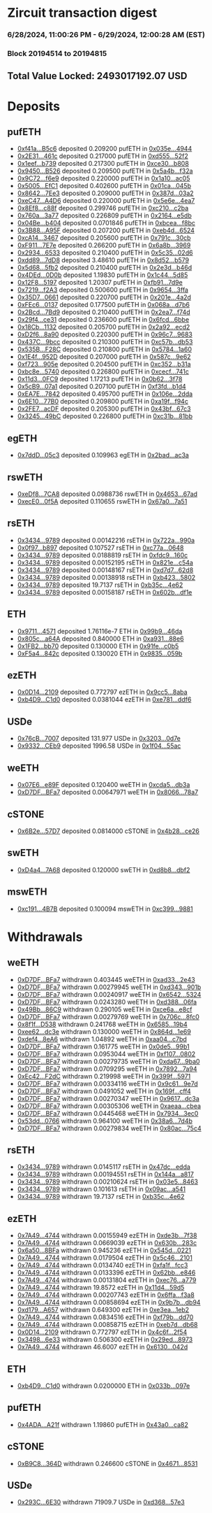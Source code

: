 # Zircuit transaction digest
### 6/28/2024, 11:00:26 PM - 6/29/2024, 12:00:28 AM (EST)
### Block 20194514 to 20194815

## Total Value Locked: 2493017192.07 USD

# Deposits
## pufETH
- [0xf41a...B5c6](https://etherscan.io/address/0xf41aAEC2A98f0cA42f0b31A99E5Ad183491EB5c6) deposited 0.209200 pufETH in [0x035e...4944](https://etherscan.io/tx/0xf41aAEC2A98f0cA42f0b31A99E5Ad183491EB5c6)
- [0x2E31...461c](https://etherscan.io/address/0x2E313f11Be279Bde80d59B12668D0c702E73461c) deposited 0.217000 pufETH in [0xd555...52f2](https://etherscan.io/tx/0x2E313f11Be279Bde80d59B12668D0c702E73461c)
- [0x1eef...b739](https://etherscan.io/address/0x1eef6cfED82cCB9CDD7BBe4B51574533FC92b739) deposited 0.217300 pufETH in [0xce30...b808](https://etherscan.io/tx/0x1eef6cfED82cCB9CDD7BBe4B51574533FC92b739)
- [0x9450...B526](https://etherscan.io/address/0x9450a62911C3f58607a5b3B6CCC613b7dAe1B526) deposited 0.209500 pufETH in [0x5a4b...f32a](https://etherscan.io/tx/0x9450a62911C3f58607a5b3B6CCC613b7dAe1B526)
- [0x9C72...f6e9](https://etherscan.io/address/0x9C72DDAbccc6e2fe706822f2bd116C4Df240f6e9) deposited 0.220000 pufETH in [0x1a10...ac05](https://etherscan.io/tx/0x9C72DDAbccc6e2fe706822f2bd116C4Df240f6e9)
- [0x5005...EfC1](https://etherscan.io/address/0x500576d9501FFF6fB42280DF6d2994b36e7AEfC1) deposited 0.402600 pufETH in [0x01ca...045b](https://etherscan.io/tx/0x500576d9501FFF6fB42280DF6d2994b36e7AEfC1)
- [0x8642...7Ee3](https://etherscan.io/address/0x8642DE37a61fe1bAD53d1Ad341aa112D25197Ee3) deposited 0.209000 pufETH in [0x387d...03a2](https://etherscan.io/tx/0x8642DE37a61fe1bAD53d1Ad341aa112D25197Ee3)
- [0xeC47...A4D6](https://etherscan.io/address/0xeC47e780e6820513Ed93CfC093117F15a181A4D6) deposited 0.220000 pufETH in [0x5e6e...4ea7](https://etherscan.io/tx/0xeC47e780e6820513Ed93CfC093117F15a181A4D6)
- [0x8Ef8...c88f](https://etherscan.io/address/0x8Ef863B140CE99c7791952d823aa231399e7c88f) deposited 0.299746 pufETH in [0xc210...c2ba](https://etherscan.io/tx/0x8Ef863B140CE99c7791952d823aa231399e7c88f)
- [0x760a...3a77](https://etherscan.io/address/0x760a76a99eE4FD388B46498887C34cA97aD63a77) deposited 0.226809 pufETH in [0x2164...e5db](https://etherscan.io/tx/0x760a76a99eE4FD388B46498887C34cA97aD63a77)
- [0x04Be...b404](https://etherscan.io/address/0x04Be91218BA41c809afc1dC4432545C33D90b404) deposited 0.0701846 pufETH in [0xbcea...f8bc](https://etherscan.io/tx/0x04Be91218BA41c809afc1dC4432545C33D90b404)
- [0x3B88...A95F](https://etherscan.io/address/0x3B882d3d5B00d30BC71Acf715D3b5145635AA95F) deposited 0.207200 pufETH in [0xeb4d...6524](https://etherscan.io/tx/0x3B882d3d5B00d30BC71Acf715D3b5145635AA95F)
- [0xcA14...3467](https://etherscan.io/address/0xcA14CD0f0Be032834aB3bEaaBDe44CcD78273467) deposited 0.205600 pufETH in [0x791c...30cb](https://etherscan.io/tx/0xcA14CD0f0Be032834aB3bEaaBDe44CcD78273467)
- [0xF911...7E7e](https://etherscan.io/address/0xF9116709f619D0C16Db8F470944b04D5b5387E7e) deposited 0.266200 pufETH in [0x6a8b...3969](https://etherscan.io/tx/0xF9116709f619D0C16Db8F470944b04D5b5387E7e)
- [0x2934...6533](https://etherscan.io/address/0x2934A392D4B228844e9b33Fc83A3851d696f6533) deposited 0.210400 pufETH in [0x5c35...02d6](https://etherscan.io/tx/0x2934A392D4B228844e9b33Fc83A3851d696f6533)
- [0xdd89...7dD8](https://etherscan.io/address/0xdd89611c06E5619fcd6ef4a1a96E1A086fF97dD8) deposited 3.48610 pufETH in [0x8d52...b579](https://etherscan.io/tx/0xdd89611c06E5619fcd6ef4a1a96E1A086fF97dD8)
- [0x5d68...5fb2](https://etherscan.io/address/0x5d688ec6dfD587f3902793A43128D5Fe94485fb2) deposited 0.210400 pufETH in [0x2e3d...b46d](https://etherscan.io/tx/0x5d688ec6dfD587f3902793A43128D5Fe94485fb2)
- [0x4DEd...0D0b](https://etherscan.io/address/0x4DEddb97c5E1e777feD86857177958fD86100D0b) deposited 1.19830 pufETH in [0x1c44...5d85](https://etherscan.io/tx/0x4DEddb97c5E1e777feD86857177958fD86100D0b)
- [0x12F8...5197](https://etherscan.io/address/0x12F87f1FE5B7d32d8C31Afe98a5B2C87CA275197) deposited 1.20307 pufETH in [0xfb91...7d9e](https://etherscan.io/tx/0x12F87f1FE5B7d32d8C31Afe98a5B2C87CA275197)
- [0x7219...f2A3](https://etherscan.io/address/0x7219F2273201fdF32eb1396f2080A99f648Ef2A3) deposited 0.500600 pufETH in [0x9654...3ffa](https://etherscan.io/tx/0x7219F2273201fdF32eb1396f2080A99f648Ef2A3)
- [0x35D7...0661](https://etherscan.io/address/0x35D7646687a326ee0938Fb29ce12EdBcEC150661) deposited 0.220700 pufETH in [0x201e...4a2d](https://etherscan.io/tx/0x35D7646687a326ee0938Fb29ce12EdBcEC150661)
- [0xFEc6...0137](https://etherscan.io/address/0xFEc6e89842aF0B8c9Ca3f9AA5e51659496460137) deposited 0.177500 pufETH in [0x068a...d7b6](https://etherscan.io/tx/0xFEc6e89842aF0B8c9Ca3f9AA5e51659496460137)
- [0x2Bcd...7Bd9](https://etherscan.io/address/0x2Bcd1CFE0D461E51EEF88d191F9e8f8D26117Bd9) deposited 0.210400 pufETH in [0x2ea7...f74d](https://etherscan.io/tx/0x2Bcd1CFE0D461E51EEF88d191F9e8f8D26117Bd9)
- [0x29f4...ce31](https://etherscan.io/address/0x29f40791ADDe9FaC8842e71e69EF0578f0F7ce31) deposited 0.236600 pufETH in [0x6fcd...6bbe](https://etherscan.io/tx/0x29f40791ADDe9FaC8842e71e69EF0578f0F7ce31)
- [0x18Cb...1132](https://etherscan.io/address/0x18CbDd6034D9064a8DDB33B1231b79e7B1eC1132) deposited 0.205700 pufETH in [0x2a92...ecd2](https://etherscan.io/tx/0x18CbDd6034D9064a8DDB33B1231b79e7B1eC1132)
- [0xD2f6...8a90](https://etherscan.io/address/0xD2f620bd9d49bc4F220d6f141Cbe1dEa8C988a90) deposited 0.220300 pufETH in [0x96c7...9683](https://etherscan.io/tx/0xD2f620bd9d49bc4F220d6f141Cbe1dEa8C988a90)
- [0x437C...9bcc](https://etherscan.io/address/0x437C1C1A76bB55D19FdA8884A586c9C7e3629bcc) deposited 0.210300 pufETH in [0xc57b...db53](https://etherscan.io/tx/0x437C1C1A76bB55D19FdA8884A586c9C7e3629bcc)
- [0x535B...F28C](https://etherscan.io/address/0x535B1FabF94fC583Caef71cCE1947bd39F54F28C) deposited 0.210800 pufETH in [0x5784...1a60](https://etherscan.io/tx/0x535B1FabF94fC583Caef71cCE1947bd39F54F28C)
- [0x1E4f...952D](https://etherscan.io/address/0x1E4feD02aD2a390eA6285Bf27A0296e821c6952D) deposited 0.207000 pufETH in [0x587c...9e62](https://etherscan.io/tx/0x1E4feD02aD2a390eA6285Bf27A0296e821c6952D)
- [0xf723...905e](https://etherscan.io/address/0xf7237E3906d92Fecc68D73Ad7e139E5CfE88905e) deposited 0.204500 pufETH in [0xc352...b31a](https://etherscan.io/tx/0xf7237E3906d92Fecc68D73Ad7e139E5CfE88905e)
- [0xbc8e...5740](https://etherscan.io/address/0xbc8e06A555ED1A1388625d19fB7D0905bb785740) deposited 0.226800 pufETH in [0xcecf...741c](https://etherscan.io/tx/0xbc8e06A555ED1A1388625d19fB7D0905bb785740)
- [0x11d3...0FC9](https://etherscan.io/address/0x11d39F96Cb0A62ac3e605d78a47F021Ff0FC0FC9) deposited 1.17213 pufETH in [0x0b62...3f78](https://etherscan.io/tx/0x11d39F96Cb0A62ac3e605d78a47F021Ff0FC0FC9)
- [0x5cB9...07a1](https://etherscan.io/address/0x5cB93A89c66568CcA44E4C8C35aA690bc72307a1) deposited 0.207100 pufETH in [0xf3fd...b1d4](https://etherscan.io/tx/0x5cB93A89c66568CcA44E4C8C35aA690bc72307a1)
- [0xEA7E...7842](https://etherscan.io/address/0xEA7E932964Ce0E16506152fAED93240F276b7842) deposited 0.495700 pufETH in [0x106e...2dda](https://etherscan.io/tx/0xEA7E932964Ce0E16506152fAED93240F276b7842)
- [0x6E10...77B0](https://etherscan.io/address/0x6E10DfFf251B0aED8e63243959870228B95377B0) deposited 0.209800 pufETH in [0xa19f...f94c](https://etherscan.io/tx/0x6E10DfFf251B0aED8e63243959870228B95377B0)
- [0x2FE7...acDF](https://etherscan.io/address/0x2FE7473398Cc7c9751D7Ed8251C20E576A24acDF) deposited 0.205300 pufETH in [0x43bf...67c3](https://etherscan.io/tx/0x2FE7473398Cc7c9751D7Ed8251C20E576A24acDF)
- [0x3245...49bC](https://etherscan.io/address/0x3245820ddb100478cB73659DF59B1534188649bC) deposited 0.226800 pufETH in [0xc31b...81bb](https://etherscan.io/tx/0x3245820ddb100478cB73659DF59B1534188649bC)
## egETH
- [0x7ddD...05c3](https://etherscan.io/address/0x7ddD445d825595bC5D316A6cdC77798Af33705c3) deposited 0.109963 egETH in [0x2bad...ac3a](https://etherscan.io/tx/0x7ddD445d825595bC5D316A6cdC77798Af33705c3)
## rswETH
- [0xeDf8...7CA8](https://etherscan.io/address/0xeDf859cf215447Cb81042B2215CcA84EbfD27CA8) deposited 0.0988736 rswETH in [0x4653...67ad](https://etherscan.io/tx/0xeDf859cf215447Cb81042B2215CcA84EbfD27CA8)
- [0xecE0...0f5A](https://etherscan.io/address/0xecE0Ad0014AD7fa3d95b7187224b0f59C94a0f5A) deposited 0.110655 rswETH in [0x67a0...7a51](https://etherscan.io/tx/0xecE0Ad0014AD7fa3d95b7187224b0f59C94a0f5A)
## rsETH
- [0x3434...9789](https://etherscan.io/address/0x34349c5569e7B846c3558961552D2202760A9789) deposited 0.00142216 rsETH in [0x722a...990a](https://etherscan.io/tx/0x34349c5569e7B846c3558961552D2202760A9789)
- [0x0f97...b897](https://etherscan.io/address/0x0f97bD370d8e546108d9E529316451A17c4Eb897) deposited 0.107527 rsETH in [0xc77a...0648](https://etherscan.io/tx/0x0f97bD370d8e546108d9E529316451A17c4Eb897)
- [0x3434...9789](https://etherscan.io/address/0x34349c5569e7B846c3558961552D2202760A9789) deposited 0.0188819 rsETH in [0xfdc9...160c](https://etherscan.io/tx/0x34349c5569e7B846c3558961552D2202760A9789)
- [0x3434...9789](https://etherscan.io/address/0x34349c5569e7B846c3558961552D2202760A9789) deposited 0.00152195 rsETH in [0x821e...c54a](https://etherscan.io/tx/0x34349c5569e7B846c3558961552D2202760A9789)
- [0x3434...9789](https://etherscan.io/address/0x34349c5569e7B846c3558961552D2202760A9789) deposited 0.00148167 rsETH in [0xd7d7...62d8](https://etherscan.io/tx/0x34349c5569e7B846c3558961552D2202760A9789)
- [0x3434...9789](https://etherscan.io/address/0x34349c5569e7B846c3558961552D2202760A9789) deposited 0.00138918 rsETH in [0xb423...5802](https://etherscan.io/tx/0x34349c5569e7B846c3558961552D2202760A9789)
- [0x3434...9789](https://etherscan.io/address/0x34349c5569e7B846c3558961552D2202760A9789) deposited 19.7137 rsETH in [0xb35c...4e62](https://etherscan.io/tx/0x34349c5569e7B846c3558961552D2202760A9789)
- [0x3434...9789](https://etherscan.io/address/0x34349c5569e7B846c3558961552D2202760A9789) deposited 0.00158187 rsETH in [0x602b...df1e](https://etherscan.io/tx/0x34349c5569e7B846c3558961552D2202760A9789)
## ETH
- [0x9711...4571](https://etherscan.io/address/0x9711F987327df6a5d8fdE0156D6aB1D6c6aC4571) deposited 1.76116e-7 ETH in [0x99b9...46da](https://etherscan.io/tx/0x9711F987327df6a5d8fdE0156D6aB1D6c6aC4571)
- [0x805c...a64A](https://etherscan.io/address/0x805c849e77C1940DCC6d2C03e9a2772A4719a64A) deposited 0.840000 ETH in [0xa931...88e6](https://etherscan.io/tx/0x805c849e77C1940DCC6d2C03e9a2772A4719a64A)
- [0x1FB2...bb70](https://etherscan.io/address/0x1FB2610d02B433Ee4C484ad28f933FF1f557bb70) deposited 0.130000 ETH in [0x91fe...c0b5](https://etherscan.io/tx/0x1FB2610d02B433Ee4C484ad28f933FF1f557bb70)
- [0xF5a4...842c](https://etherscan.io/address/0xF5a474cb5E77d3fC62E155Ea38f227F1Ff5c842c) deposited 0.130020 ETH in [0x9835...059b](https://etherscan.io/tx/0xF5a474cb5E77d3fC62E155Ea38f227F1Ff5c842c)
## ezETH
- [0x0D14...2109](https://etherscan.io/address/0x0D142Aaa57092ABA21c0FE8b7c8315eBa3662109) deposited 0.772797 ezETH in [0x9cc5...8aba](https://etherscan.io/tx/0x0D142Aaa57092ABA21c0FE8b7c8315eBa3662109)
- [0xb4D9...C1d0](https://etherscan.io/address/0xb4D9a1B3Da93A2A259d164151cDbD3B1530EC1d0) deposited 0.0381044 ezETH in [0xe781...ddf6](https://etherscan.io/tx/0xb4D9a1B3Da93A2A259d164151cDbD3B1530EC1d0)
## USDe
- [0x76cB...7007](https://etherscan.io/address/0x76cB100f15376DF3f4F0474e90213c1a9F177007) deposited 131.977 USDe in [0x3203...0d7e](https://etherscan.io/tx/0x76cB100f15376DF3f4F0474e90213c1a9F177007)
- [0x9332...CEb9](https://etherscan.io/address/0x9332d91551A45481D5f93116Db960EDd9333CEb9) deposited 1996.58 USDe in [0x1f04...55ac](https://etherscan.io/tx/0x9332d91551A45481D5f93116Db960EDd9333CEb9)
## weETH
- [0x07E6...e89F](https://etherscan.io/address/0x07E6F8265A5059A008E1F88211af9AB27b7be89F) deposited 0.120400 weETH in [0xcda5...db3a](https://etherscan.io/tx/0x07E6F8265A5059A008E1F88211af9AB27b7be89F)
- [0xD7DF...BFa7](https://etherscan.io/address/0xD7DF7E085214743530afF339aFC420c7c720BFa7) deposited 0.00647971 weETH in [0x8066...78a7](https://etherscan.io/tx/0xD7DF7E085214743530afF339aFC420c7c720BFa7)
## cSTONE
- [0x6B2e...57D7](https://etherscan.io/address/0x6B2ea72Ba8A7346cEdd2Dd5dC1476eA8df0B57D7) deposited 0.0814000 cSTONE in [0x4b28...ce26](https://etherscan.io/tx/0x6B2ea72Ba8A7346cEdd2Dd5dC1476eA8df0B57D7)
## swETH
- [0xD4a4...7A68](https://etherscan.io/address/0xD4a42890Ca90a53c1C5dfEbeB75Cb04b0e797A68) deposited 0.120000 swETH in [0xd8b8...dbf2](https://etherscan.io/tx/0xD4a42890Ca90a53c1C5dfEbeB75Cb04b0e797A68)
## mswETH
- [0xc191...4B7B](https://etherscan.io/address/0xc191328eedE5111D746f03ece015FcA8B5D94B7B) deposited 0.100094 mswETH in [0xc399...9881](https://etherscan.io/tx/0xc191328eedE5111D746f03ece015FcA8B5D94B7B)
# Withdrawals
## weETH
- [0xD7DF...BFa7](https://etherscan.io/address/0xD7DF7E085214743530afF339aFC420c7c720BFa7) withdrawn 0.403445 weETH in [0xad33...2e43](https://etherscan.io/tx/0xD7DF7E085214743530afF339aFC420c7c720BFa7)
- [0xD7DF...BFa7](https://etherscan.io/address/0xD7DF7E085214743530afF339aFC420c7c720BFa7) withdrawn 0.00279945 weETH in [0xd343...901b](https://etherscan.io/tx/0xD7DF7E085214743530afF339aFC420c7c720BFa7)
- [0xD7DF...BFa7](https://etherscan.io/address/0xD7DF7E085214743530afF339aFC420c7c720BFa7) withdrawn 0.00240917 weETH in [0x6542...5324](https://etherscan.io/tx/0xD7DF7E085214743530afF339aFC420c7c720BFa7)
- [0xD7DF...BFa7](https://etherscan.io/address/0xD7DF7E085214743530afF339aFC420c7c720BFa7) withdrawn 0.0243280 weETH in [0xd388...06fa](https://etherscan.io/tx/0xD7DF7E085214743530afF339aFC420c7c720BFa7)
- [0x49Bb...86C9](https://etherscan.io/address/0x49BbD236166A695A6B9B66EECf1e080ea9f486C9) withdrawn 0.290105 weETH in [0xce6a...e8cf](https://etherscan.io/tx/0x49BbD236166A695A6B9B66EECf1e080ea9f486C9)
- [0xD7DF...BFa7](https://etherscan.io/address/0xD7DF7E085214743530afF339aFC420c7c720BFa7) withdrawn 0.00279769 weETH in [0x706c...8fc0](https://etherscan.io/tx/0xD7DF7E085214743530afF339aFC420c7c720BFa7)
- [0x8f1f...D538](https://etherscan.io/address/0x8f1f8Bd6b499387c3C50642D082C0922A055D538) withdrawn 0.241768 weETH in [0x6585...19b4](https://etherscan.io/tx/0x8f1f8Bd6b499387c3C50642D082C0922A055D538)
- [0xee62...dc3e](https://etherscan.io/address/0xee62a6069859ED0D0c24bEb5046991f40409dc3e) withdrawn 0.130000 weETH in [0x864d...1e69](https://etherscan.io/tx/0xee62a6069859ED0D0c24bEb5046991f40409dc3e)
- [0xdef4...8eA6](https://etherscan.io/address/0xdef45E63561DdED007fB7a406F3E5490CBB48eA6) withdrawn 1.04892 weETH in [0xaa04...c7bd](https://etherscan.io/tx/0xdef45E63561DdED007fB7a406F3E5490CBB48eA6)
- [0xD7DF...BFa7](https://etherscan.io/address/0xD7DF7E085214743530afF339aFC420c7c720BFa7) withdrawn 0.161775 weETH in [0x0de5...99b1](https://etherscan.io/tx/0xD7DF7E085214743530afF339aFC420c7c720BFa7)
- [0xD7DF...BFa7](https://etherscan.io/address/0xD7DF7E085214743530afF339aFC420c7c720BFa7) withdrawn 0.0953044 weETH in [0xf107...0802](https://etherscan.io/tx/0xD7DF7E085214743530afF339aFC420c7c720BFa7)
- [0xD7DF...BFa7](https://etherscan.io/address/0xD7DF7E085214743530afF339aFC420c7c720BFa7) withdrawn 0.00279735 weETH in [0xda67...9ba0](https://etherscan.io/tx/0xD7DF7E085214743530afF339aFC420c7c720BFa7)
- [0xD7DF...BFa7](https://etherscan.io/address/0xD7DF7E085214743530afF339aFC420c7c720BFa7) withdrawn 0.0709295 weETH in [0x7892...7a94](https://etherscan.io/tx/0xD7DF7E085214743530afF339aFC420c7c720BFa7)
- [0xEc42...F2dC](https://etherscan.io/address/0xEc4237d21DE37d14c1Def01C4bbEd2A6152fF2dC) withdrawn 0.219998 weETH in [0x399f...5971](https://etherscan.io/tx/0xEc4237d21DE37d14c1Def01C4bbEd2A6152fF2dC)
- [0xD7DF...BFa7](https://etherscan.io/address/0xD7DF7E085214743530afF339aFC420c7c720BFa7) withdrawn 0.00334116 weETH in [0x9c61...9e7d](https://etherscan.io/tx/0xD7DF7E085214743530afF339aFC420c7c720BFa7)
- [0xD7DF...BFa7](https://etherscan.io/address/0xD7DF7E085214743530afF339aFC420c7c720BFa7) withdrawn 0.0491052 weETH in [0x169f...cff4](https://etherscan.io/tx/0xD7DF7E085214743530afF339aFC420c7c720BFa7)
- [0xD7DF...BFa7](https://etherscan.io/address/0xD7DF7E085214743530afF339aFC420c7c720BFa7) withdrawn 0.00270347 weETH in [0x9617...dc3a](https://etherscan.io/tx/0xD7DF7E085214743530afF339aFC420c7c720BFa7)
- [0xD7DF...BFa7](https://etherscan.io/address/0xD7DF7E085214743530afF339aFC420c7c720BFa7) withdrawn 0.00305306 weETH in [0xaeaa...cbea](https://etherscan.io/tx/0xD7DF7E085214743530afF339aFC420c7c720BFa7)
- [0xD7DF...BFa7](https://etherscan.io/address/0xD7DF7E085214743530afF339aFC420c7c720BFa7) withdrawn 0.0445468 weETH in [0x7934...3ec0](https://etherscan.io/tx/0xD7DF7E085214743530afF339aFC420c7c720BFa7)
- [0x53dd...0766](https://etherscan.io/address/0x53ddDC3DA41755d950852C4c64dF81e0E4390766) withdrawn 0.964100 weETH in [0x38a6...7d4b](https://etherscan.io/tx/0x53ddDC3DA41755d950852C4c64dF81e0E4390766)
- [0xD7DF...BFa7](https://etherscan.io/address/0xD7DF7E085214743530afF339aFC420c7c720BFa7) withdrawn 0.00279834 weETH in [0x80ac...75c4](https://etherscan.io/tx/0xD7DF7E085214743530afF339aFC420c7c720BFa7)
## rsETH
- [0x3434...9789](https://etherscan.io/address/0x34349c5569e7B846c3558961552D2202760A9789) withdrawn 0.0145117 rsETH in [0x47dc...edda](https://etherscan.io/tx/0x34349c5569e7B846c3558961552D2202760A9789)
- [0x3434...9789](https://etherscan.io/address/0x34349c5569e7B846c3558961552D2202760A9789) withdrawn 0.00194551 rsETH in [0x144a...a817](https://etherscan.io/tx/0x34349c5569e7B846c3558961552D2202760A9789)
- [0x3434...9789](https://etherscan.io/address/0x34349c5569e7B846c3558961552D2202760A9789) withdrawn 0.00210624 rsETH in [0x03e5...8463](https://etherscan.io/tx/0x34349c5569e7B846c3558961552D2202760A9789)
- [0x3434...9789](https://etherscan.io/address/0x34349c5569e7B846c3558961552D2202760A9789) withdrawn 0.101613 rsETH in [0x09ac...a541](https://etherscan.io/tx/0x34349c5569e7B846c3558961552D2202760A9789)
- [0x3434...9789](https://etherscan.io/address/0x34349c5569e7B846c3558961552D2202760A9789) withdrawn 19.7137 rsETH in [0xb35c...4e62](https://etherscan.io/tx/0x34349c5569e7B846c3558961552D2202760A9789)
## ezETH
- [0x7A49...4744](https://etherscan.io/address/0x7A493Be5c2ce014cD049Bf178a1ac0Db1B434744) withdrawn 0.00155949 ezETH in [0xde3b...7f38](https://etherscan.io/tx/0x7A493Be5c2ce014cD049Bf178a1ac0Db1B434744)
- [0x7A49...4744](https://etherscan.io/address/0x7A493Be5c2ce014cD049Bf178a1ac0Db1B434744) withdrawn 0.0669039 ezETH in [0x630b...283c](https://etherscan.io/tx/0x7A493Be5c2ce014cD049Bf178a1ac0Db1B434744)
- [0x6a50...8BFa](https://etherscan.io/address/0x6a50BF1B720DBADF26053c989011Bac52F018BFa) withdrawn 0.945236 ezETH in [0x545d...0221](https://etherscan.io/tx/0x6a50BF1B720DBADF26053c989011Bac52F018BFa)
- [0x7A49...4744](https://etherscan.io/address/0x7A493Be5c2ce014cD049Bf178a1ac0Db1B434744) withdrawn 0.0179504 ezETH in [0x5c46...2101](https://etherscan.io/tx/0x7A493Be5c2ce014cD049Bf178a1ac0Db1B434744)
- [0x7A49...4744](https://etherscan.io/address/0x7A493Be5c2ce014cD049Bf178a1ac0Db1B434744) withdrawn 0.0134740 ezETH in [0xfa1f...fcc3](https://etherscan.io/tx/0x7A493Be5c2ce014cD049Bf178a1ac0Db1B434744)
- [0x7A49...4744](https://etherscan.io/address/0x7A493Be5c2ce014cD049Bf178a1ac0Db1B434744) withdrawn 0.0133396 ezETH in [0x62bb...e846](https://etherscan.io/tx/0x7A493Be5c2ce014cD049Bf178a1ac0Db1B434744)
- [0x7A49...4744](https://etherscan.io/address/0x7A493Be5c2ce014cD049Bf178a1ac0Db1B434744) withdrawn 0.00131804 ezETH in [0xec76...a779](https://etherscan.io/tx/0x7A493Be5c2ce014cD049Bf178a1ac0Db1B434744)
- [0x7A49...4744](https://etherscan.io/address/0x7A493Be5c2ce014cD049Bf178a1ac0Db1B434744) withdrawn 19.8572 ezETH in [0x11d4...59d5](https://etherscan.io/tx/0x7A493Be5c2ce014cD049Bf178a1ac0Db1B434744)
- [0x7A49...4744](https://etherscan.io/address/0x7A493Be5c2ce014cD049Bf178a1ac0Db1B434744) withdrawn 0.00207743 ezETH in [0x6ffa...f3a8](https://etherscan.io/tx/0x7A493Be5c2ce014cD049Bf178a1ac0Db1B434744)
- [0x7A49...4744](https://etherscan.io/address/0x7A493Be5c2ce014cD049Bf178a1ac0Db1B434744) withdrawn 0.00858694 ezETH in [0x9b7b...db94](https://etherscan.io/tx/0x7A493Be5c2ce014cD049Bf178a1ac0Db1B434744)
- [0xd179...A657](https://etherscan.io/address/0xd1799E78B899a4F5A5AA8c5d3935802d61fdA657) withdrawn 0.649300 ezETH in [0xe3ea...1eb2](https://etherscan.io/tx/0xd1799E78B899a4F5A5AA8c5d3935802d61fdA657)
- [0x7A49...4744](https://etherscan.io/address/0x7A493Be5c2ce014cD049Bf178a1ac0Db1B434744) withdrawn 0.0834516 ezETH in [0xf79b...dd70](https://etherscan.io/tx/0x7A493Be5c2ce014cD049Bf178a1ac0Db1B434744)
- [0x7A49...4744](https://etherscan.io/address/0x7A493Be5c2ce014cD049Bf178a1ac0Db1B434744) withdrawn 0.00858715 ezETH in [0xeb7d...db68](https://etherscan.io/tx/0x7A493Be5c2ce014cD049Bf178a1ac0Db1B434744)
- [0x0D14...2109](https://etherscan.io/address/0x0D142Aaa57092ABA21c0FE8b7c8315eBa3662109) withdrawn 0.772797 ezETH in [0x4c6f...2f54](https://etherscan.io/tx/0x0D142Aaa57092ABA21c0FE8b7c8315eBa3662109)
- [0x3498...6e33](https://etherscan.io/address/0x349842DC201d86038141F51989F022C152F06e33) withdrawn 0.506300 ezETH in [0x29ed...8973](https://etherscan.io/tx/0x349842DC201d86038141F51989F022C152F06e33)
- [0x7A49...4744](https://etherscan.io/address/0x7A493Be5c2ce014cD049Bf178a1ac0Db1B434744) withdrawn 46.6007 ezETH in [0x6130...042d](https://etherscan.io/tx/0x7A493Be5c2ce014cD049Bf178a1ac0Db1B434744)
## ETH
- [0xb4D9...C1d0](https://etherscan.io/address/0xb4D9a1B3Da93A2A259d164151cDbD3B1530EC1d0) withdrawn 0.0200000 ETH in [0x033b...097e](https://etherscan.io/tx/0xb4D9a1B3Da93A2A259d164151cDbD3B1530EC1d0)
## pufETH
- [0x4ADA...A21f](https://etherscan.io/address/0x4ADA2F478298bC69E46c5845b651E00e2ab3A21f) withdrawn 1.19860 pufETH in [0x43a0...ca82](https://etherscan.io/tx/0x4ADA2F478298bC69E46c5845b651E00e2ab3A21f)
## cSTONE
- [0xB9C8...364D](https://etherscan.io/address/0xB9C8513f291bb106ccE424BD5d8F44ad50d5364D) withdrawn 0.246600 cSTONE in [0x4671...8531](https://etherscan.io/tx/0xB9C8513f291bb106ccE424BD5d8F44ad50d5364D)
## USDe
- [0x293C...6E30](https://etherscan.io/address/0x293C6937D8D82e05B01335F7B33FBA0c8e256E30) withdrawn 71909.7 USDe in [0xd368...57e3](https://etherscan.io/tx/0x293C6937D8D82e05B01335F7B33FBA0c8e256E30)
